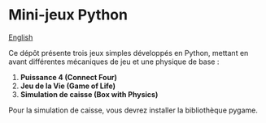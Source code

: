 # Mini-jeux Python

[English](https://github.com/abel-witz/Mini-jeux-Python/blob/main/readme-en.md)

Ce dépôt présente trois jeux simples développés en Python, mettant en avant différentes mécaniques de jeu et une physique de base :

1. **Puissance 4 (Connect Four)**
2. **Jeu de la Vie (Game of Life)**
3. **Simulation de caisse (Box with Physics)**

Pour la simulation de caisse, vous devrez installer la bibliothèque pygame.

